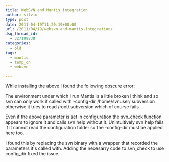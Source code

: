 ```yaml
---
title: WebSVN and Mantis integration
author: silviu
type: post
date: 2011-04-19T11:20:19+00:00
url: /2011/04/19/websvn-and-mantis-integration/
dsq_thread_id:
  - 327199838
categories:
  - old
tags:
  - mantis
  - temp_on
  - websvn

---
```

While installing the above I found the following obscure error:

The environment under which I run Mantis is a little broken I think and so svn can only work if called with -config-dir /home/svnuser/.subversion otherwise it tries to read /root/.subversion which of course fails

Even if the above parameter is set in configuration the svn_check function appears to ignore it and calls svn help without it. Unintuitively svn help fails if it cannot read the configuration folder so the -config-dir must be applied here too.

I found this by replacing the svn binary with a wrapper that recorded the parameters it's called with. Adding the necesarry code to svn\_check to use config\_dir fixed the issue.